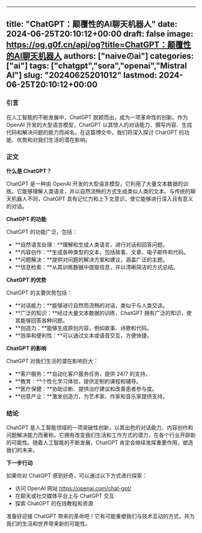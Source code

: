 
---
title: "ChatGPT：颠覆性的AI聊天机器人"
date: 2024-06-25T20:10:12+00:00
draft: false
image: https://og.g0f.cn/api/og?title=ChatGPT：颠覆性的AI聊天机器人
authors: ["naiveのai"]
categories: ["ai"]
tags: ["chatgpt","sora","openai","Mistral AI"]
slug: "20240625201012"
lastmod: 2024-06-25T20:10:12+00:00
---
### 引言

在人工智能的不断发展中，ChatGPT 脱颖而出，成为一项革命性的创新。作为 OpenAI 开发的大型语言模型，ChatGPT 以其惊人的对话能力、撰写内容、生成代码和解决问题的能力而闻名。在这篇博文中，我们将深入探讨 ChatGPT 的功能、优势和对我们生活的潜在影响。

### 正文

**什么是 ChatGPT？**

ChatGPT 是一种由 OpenAI 开发的大型语言模型，它利用了大量文本数据的训练。它能够理解人类语言，并以自然流畅的方式生成类似人类的文本。与传统的聊天机器人不同，ChatGPT 具有记忆力和上下文意识，使它能够进行深入且有意义的对话。

**ChatGPT 的功能**

ChatGPT 的功能广泛，包括：

* **自然语言处理：**理解和生成人类语言，进行对话和回答问题。
* **内容创作：**生成各种类型的文本，包括故事、文章、电子邮件和代码。
* **问题解决：**提供对问题的解决方案和建议，涵盖广泛的主题。
* **信息检索：**从其训练数据中提取信息，并以清晰简洁的方式总结。

**ChatGPT 的优势**

ChatGPT 的主要优势包括：

* **对话能力：**能够进行自然而流畅的对话，类似于与人类交谈。
* **广泛的知识：**经过大量文本数据的训练，ChatGPT 拥有广泛的知识，使其能够回答各种问题。
* **创造力：**能够生成原创内容，例如故事、诗歌和代码。
* **效率和便利性：**可以通过文本或语音交互，方便快捷。

**ChatGPT 的影响**

ChatGPT 对我们生活的潜在影响巨大：

* **客户服务：**自动化客户服务任务，提供 24/7 的支持。
* **教育：**个性化学习体验，提供定制的课程和辅导。
* **医疗保健：**协助诊断、提供治疗建议和改善患者参与度。
* **创意产业：**激发创造力，为艺术家、作家和音乐家提供支持。

### 结论

ChatGPT 是人工智能领域的一项突破性创新，以其出色的对话能力、内容创作和问题解决能力而著称。它拥有改变我们生活和工作方式的潜力，在各个行业开辟新的可能性。随着人工智能的不断发展，ChatGPT 肯定会继续发挥重要作用，塑造我们的未来。

**下一步行动**

如果你对 ChatGPT 感到好奇，可以通过以下方式进行探索：

* 访问 OpenAI 网站 https://openai.com/chat-gpt/
* 在聊天或社交媒体平台上与 ChatGPT 交互
* 探索 ChatGPT 的在线教程和资源

准备好迎接 ChatGPT 带来的革命吧！它有可能重塑我们与技术互动的方式，并为我们的生活和世界带来新的可能性。
